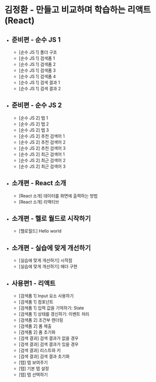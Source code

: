 # 김정환 - 만들고 비교하며 학습하는 리액트 (React)
- 준비편 - 순수 JS 1
  - 
  - [순수 JS 1] 폴더 구조
  - [순수 JS 1] 검색폼 1
  - [순수 JS 1] 검색폼 2
  - [순수 JS 1] 검색폼 3
  - [순수 JS 1] 검색폼 4
  - [순수 JS 1] 검색 결과 1
  - [순수 JS 1] 검색 결과 2
- 준비편 - 순수 JS 2
  - 
  - [순수 JS 2] 탭 1
  - [순수 JS 2] 탭 2
  - [순수 JS 2] 탭 3
  - [순수 JS 2] 추천 검색어 1
  - [순수 JS 2] 추천 검색어 2
  - [순수 JS 2] 추천 검색어 3
  - [순수 JS 2] 최근 검색어 1
  - [순수 JS 2] 최근 검색어 2
  - [순수 JS 2] 최근 검색어 3
- 소개편 - React 소개
  - 
  - [React 소개] 데이터를 화면에 출력하는 방법
  - [React 소개] 리액티브
- 소개편 - 헬로 월드로 시작하기 
  - 
  - [헬로월드] Hello world
- 소개편 - 실습에 맞게 개선하기
  -
  - [실습에 맞게 개선하기] 시작점
  - [실습에 맞게 개선하기] 헤더 구현
- 사용편1 - 리액트
  -
  - [검색폼 1] Input 요소 사용하기
  - [검색폼 1] 컴포넌트
  - [검색폼 1] 입력 값을 기억하기: State
  - [검색폼 1] 상태를 갱신하기: 이벤트 처리   
  - [검색폼 2] 조건부 렌더링
  - [검색폼 2] 폼 제출
  - [검색폼 2] 폼 초기화
  - [검색 결과] 검색 결과가 없을 경우 
  - [검색 결과] 검색 결과가 있을 경우 
  - [검색 결과] 리스트와 키
  - [검색 결과] 검색 결과 초기화
  - [탭] 탭 보여주기
  - [탭] 기본 탭 설정
  - [탭] 탭 선택하기
